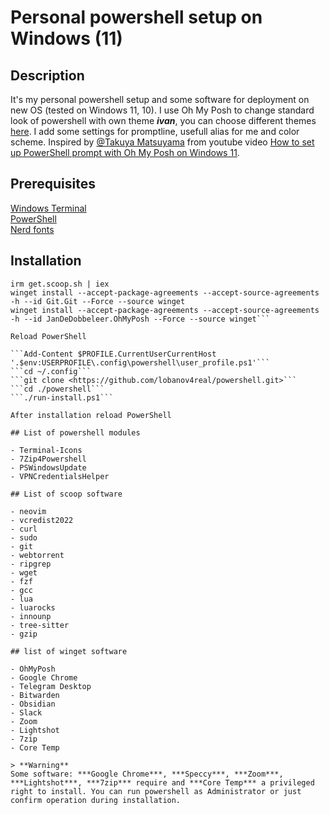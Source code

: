 # Personal powershell setup on Windows (11)

## Description

It's my personal powershell setup and some software for deployment on new OS (tested on Windows 11, 10). I use Oh My Posh to change standard look of powershell with own theme ***ivan***, you can choose different themes [here](https://ohmyposh.dev/docs/themes). I add some settings for promptline, usefull alias for me and color scheme. Inspired by [@Takuya Matsuyama](https://github.com/craftzdog) from youtube video [How to set up PowerShell prompt with Oh My Posh on Windows 11](https://www.youtube.com/watch?v=5-aK2_WwrmM).  
  
## Prerequisites

[Windows Terminal](https://github.com/microsoft/terminal)  
[PowerShell](https://github.com/PowerShell/PowerShell)  
[Nerd fonts](https://github.com/ryanoasis/nerd-fonts)  

## Installation

```Set-ExecutionPolicy RemoteSigned -Scope CurrentUser
irm get.scoop.sh | iex
winget install --accept-package-agreements --accept-source-agreements -h --id Git.Git --Force --source winget  
winget install --accept-package-agreements --accept-source-agreements -h --id JanDeDobbeleer.OhMyPosh --Force --source winget```

Reload PowerShell

```Add-Content $PROFILE.CurrentUserCurrentHost '.$env:USERPROFILE\.config\powershell\user_profile.ps1'```
```cd ~/.config```
```git clone <https://github.com/lobanov4real/powershell.git>```
```cd ./powershell```
```./run-install.ps1```  

After installation reload PowerShell

## List of powershell modules

- Terminal-Icons
- 7Zip4Powershell
- PSWindowsUpdate
- VPNCredentialsHelper

## List of scoop software

- neovim
- vcredist2022
- curl
- sudo
- git
- webtorrent
- ripgrep  
- wget  
- fzf  
- gcc  
- lua
- luarocks
- innounp
- tree-sitter  
- gzip

## list of winget software  

- OhMyPosh
- Google Chrome
- Telegram Desktop
- Bitwarden
- Obsidian
- Slack
- Zoom
- Lightshot
- 7zip  
- Core Temp  
  
> **Warning**  
Some software: ***Google Chrome***, ***Speccy***, ***Zoom***, ***Lightshot***, ***7zip*** require and ***Core Temp*** a privileged right to install. You can run powershell as Administrator or just confirm operation during installation.  
